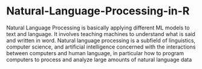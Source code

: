 # Natural-Language-Processing-in-R
Natural Language Processing is basically applying different ML models to text and language. It involves teaching machines to understand what is said and written in word.
Natural language processing is a subfield of linguistics, computer science, and artificial intelligence concerned with the interactions between computers and human language, in particular how to program computers to process and analyze large amounts of natural language data
